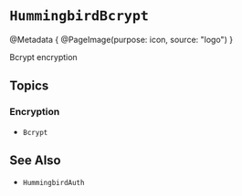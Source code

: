 # ``HummingbirdBcrypt``

@Metadata {
    @PageImage(purpose: icon, source: "logo")
}

Bcrypt encryption

## Topics

### Encryption

- ``Bcrypt``

## See Also

- ``HummingbirdAuth``
